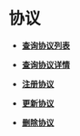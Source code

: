 # 协议<a name="iam_13_0401"></a>

-   **[查询协议列表](查询协议列表.md)**  

-   **[查询协议详情](查询协议详情.md)**  

-   **[注册协议](注册协议.md)**  

-   **[更新协议](更新协议.md)**  

-   **[删除协议](删除协议.md)**  


